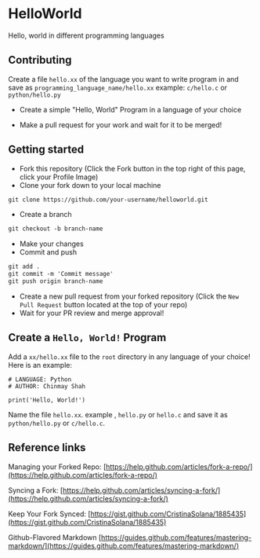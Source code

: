 # HelloWorld
Hello, world in different programming languages

## Contributing
Create a file `hello.xx` of the language you want to write program in and save as
`programming_language_name/hello.xx`
example: `c/hello.c` or `python/hello.py`

* Create a simple "Hello, World" Program in a language of your choice

* Make a pull request for your work and wait for it to be merged!

## Getting started
* Fork this repository (Click the Fork button in the top right of this page, click your Profile Image)
* Clone your fork down to your local machine

```markdown
git clone https://github.com/your-username/helloworld.git
```

* Create a branch

```markdown
git checkout -b branch-name
```

* Make your changes 
* Commit and push

```markdown
git add .
git commit -m 'Commit message'
git push origin branch-name
```

* Create a new pull request from your forked repository (Click the `New Pull Request` button located at the top of your repo)
* Wait for your PR review and merge approval!

## Create a `Hello, World!` Program
Add a `xx/hello.xx` file to the `root` directory in any language of your choice! Here is an example:

```
# LANGUAGE: Python
# AUTHOR: Chinmay Shah

print('Hello, World!')
```

Name the file `hello.xx`. example , `hello.py` or `hello.c` and save it as `python/hello.py` or `c/hello.c`.


## Reference links

Managing your Forked Repo: [https://help.github.com/articles/fork-a-repo/](https://help.github.com/articles/fork-a-repo/)

Syncing a Fork: [https://help.github.com/articles/syncing-a-fork/](https://help.github.com/articles/syncing-a-fork/)

Keep Your Fork Synced: [https://gist.github.com/CristinaSolana/1885435](https://gist.github.com/CristinaSolana/1885435)

Github-Flavored Markdown [https://guides.github.com/features/mastering-markdown/](https://guides.github.com/features/mastering-markdown/)

